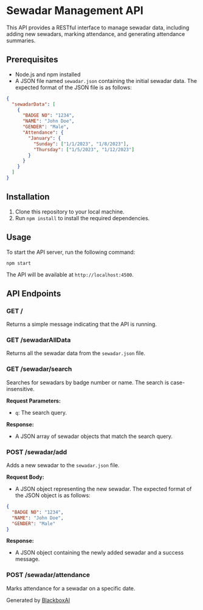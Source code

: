  # Sewadar Management API

This API provides a RESTful interface to manage sewadar data, including adding new sewadars, marking attendance, and generating attendance summaries.

## Prerequisites

- Node.js and npm installed
- A JSON file named `sewadar.json` containing the initial sewadar data. The expected format of the JSON file is as follows:

```json
{
  "sewadarData": [
    {
      "BADGE NO": "1234",
      "NAME": "John Doe",
      "GENDER": "Male",
      "Attendance": {
        "January": {
          "Sunday": ["1/1/2023", "1/8/2023"],
          "Thursday": ["1/5/2023", "1/12/2023"]
        }
      }
    }
  ]
}
```

## Installation

1. Clone this repository to your local machine.
2. Run `npm install` to install the required dependencies.

## Usage

To start the API server, run the following command:

```
npm start
```

The API will be available at `http://localhost:4500`.

## API Endpoints

### GET /

Returns a simple message indicating that the API is running.

### GET /sewadarAllData

Returns all the sewadar data from the `sewadar.json` file.

### GET /sewadar/search

Searches for sewadars by badge number or name. The search is case-insensitive.

**Request Parameters:**

- `q`: The search query.

**Response:**

- A JSON array of sewadar objects that match the search query.

### POST /sewadar/add

Adds a new sewadar to the `sewadar.json` file.

**Request Body:**

- A JSON object representing the new sewadar. The expected format of the JSON object is as follows:

```json
{
  "BADGE NO": "1234",
  "NAME": "John Doe",
  "GENDER": "Male"
}
```

**Response:**

- A JSON object containing the newly added sewadar and a success message.

### POST /sewadar/attendance

Marks attendance for a sewadar on a specific date.

Generated by [BlackboxAI](https://www.blackbox.ai)